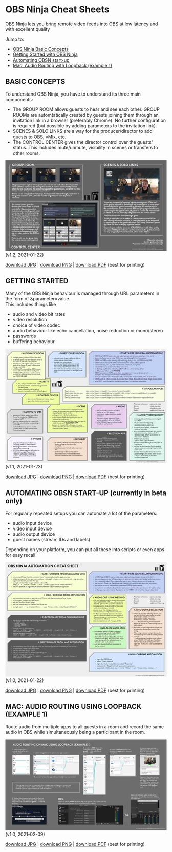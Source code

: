 # OBS Ninja Cheat Sheets
OBS Ninja lets you bring remote video feeds into OBS at low latency and with excellent quality

  Jump to:

* [OBS Ninja Basic Concepts](#basicconcepts)
* [Getting Started with OBS Ninja](#gettingstarted)
* [Automating OBSN start-up](#automation)
* [Mac: Audio Routing with Loopback (example 1)](#loopbackrouting1)

<a name="basiccomponents"></a>

## BASIC CONCEPTS

To understand OBS Ninja, you have to understand its three main components: 

* The GROUP ROOM allows guests to hear and see each other. GROUP ROOMs are automtatically created by guests joining them through an invitation link in a browser (preferably Chrome). No further configuration is required (but possible by adding parameters to the invitation link).
* SCENES & SOLO LINKS are a way for the producer/director to add guests to OBS, vMix, etc.
* The CONTROL CENTER gives the director control over the guests' status. This includes mute/unmute, visibility in scenes or transfers to other rooms.

![OBS Ninja | basic concepts](basicconcepts/OBSN_basic_concepts.jpg)   
(v1.2, 2021-01-22)

[download JPG](basicconcepts/OBSN_basic_concepts.jpg) |
[download PNG](basicconcepts/OBSN_basic_concepts.png) |
[download PDF](basicconcepts/OBSN_basic_concepts.pdf) (best for printing)

<a name="gettingstarted"></a>

## GETTING STARTED

Many of the OBS Ninja behaviour is managed through URL parameters in the form of &parameter=value.  
This includes things like

* audio and video bit rates
* video resolution
* choice of video codec
* audio behaviour like echo cancellation, noise reduction or mono/stereo
* passwords
* buffering behaviour

![OBS Ninja | cheat-sheet](cheatsheet/OBSN_cheat-sheet.jpg)   
(v1.1, 2021-01-23)

[download JPG](cheatsheet/OBSN_cheat-sheet.jpg) |
[download PNG](cheatsheet/OBSN_cheat-sheet.png) |
[download PDF](cheatsheet/OBSN_cheat-sheet.pdf) (best for printing)

<a name="automation"></a>

## AUTOMATING OBSN START-UP (currently in beta only)

For regularly repeated setups you can automate a lot of the parameters:

* audio input device
* video input device
* audio output device
* guest names (stream IDs and labels)

Depending on your platform, you can put all these into scripts or even apps for easy recall.


![OBS Ninja | automating start-up](automation/OBSN_automation_cheat-sheet.jpg)   
(v1.0, 2021-01-22)

[download JPG](automation/OBSN_automation_cheat-sheet.jpg) |
[download PNG](automation/OBSN_automation_cheat-sheet.png) |
[download PDF](automation/OBSN_automation_cheat-sheet.pdf) (best for printing)


<a name="loopbackrouting1"></a>

## MAC: AUDIO ROUTING USING LOOPBACK (EXAMPLE 1)

Route audio from multiple apps to all guests in a room and record the same audio in OBS while simultaneously being a participant in the room.

![OBS Ninja | mac audio routing example 1](loopbackrouting1/loopbackrouting1.jpg)   
(v1.0, 2021-02-09)

[download JPG](loopbackrouting1/loopbackrouting1.jpg) |
[download PNG](loopbackrouting1/loopbackrouting1.png) |
[download PDF](loopbackrouting1/loopbackrouting1.pdf) (best for printing)
